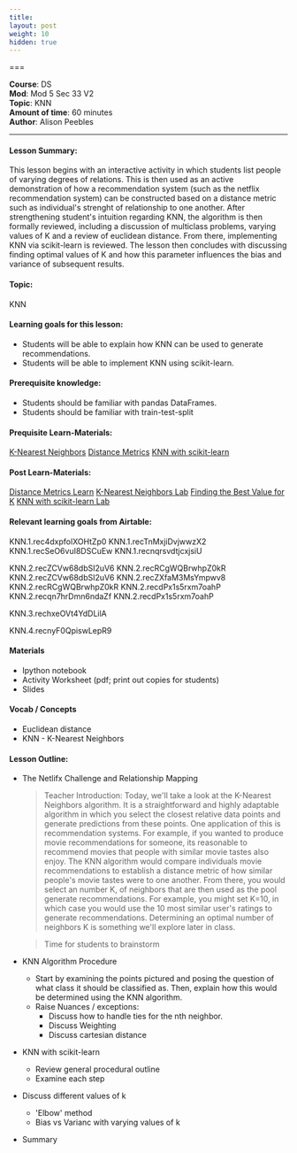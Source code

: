 ```yaml
---
title: 
layout: post
weight: 10
hidden: true
---
```


===


**Course**: DS   <br/>
**Mod**: Mod 5 Sec 33 V2         <br/>
**Topic**: KNN <br/>
**Amount of time**: 60 minutes <br/>
**Author**: Alison Peebles


***

#### Lesson Summary:

This lesson begins with an interactive activity in which students list people of varying degrees of relations. This is then used as an active demonstration of how a recommendation system (such as the netflix recommendation system) can be constructed based on a distance metric such as individual's strenght of relationship to one another. After strengthening student's intuition regarding KNN, the algorithm is then formally reviewed, including a discussion of multiclass problems, varying values of K and a review of euclidean distance. From there, implementing KNN via scikit-learn is reviewed. The lesson then concludes with discussing finding optimal values of K and how this parameter influences the bias and variance of subsequent results.

#### Topic:

KNN

#### Learning goals for this lesson:

* Students will be able to explain how KNN can be used to generate recommendations.
* Students will be able to implement KNN using scikit-learn.


#### Prerequisite knowledge:

* Students should be familiar with pandas DataFrames.
* Students should be familiar with train-test-split 

#### Prequisite Learn-Materials:

[K-Nearest Neighbors](https://github.com/learn-co-curriculum/dsc-k-nearest-neighbors)
[Distance Metrics](https://github.com/learn-co-curriculum/dsc-distance-metrics)
[KNN with scikit-learn](https://github.com/learn-co-curriculum/dsc-knn-with-scikit-learn)

#### Post Learn-Materials:

[Distance Metrics Learn](https://github.com/learn-co-curriculum/dsc-distance-metrics-lab)
[K-Nearest Neighbors Lab](https://github.com/learn-co-curriculum/dsc-k-nearest-neighbors-lab)
[Finding the Best Value for K](https://github.com/learn-co-curriculum/dsc-finding-the-best-value-for-k)
[KNN with scikit-learn Lab](https://github.com/learn-co-curriculum/dsc-knn-with-scikit-learn-lab)


#### Relevant learning goals from Airtable: 

KNN.1.rec4dxpfolXOHtZp0
KNN.1.recTnMxjiDvjwwzX2
KNN.1.recSeO6vuI8DSCuEw
KNN.1.recnqrsvdtjcxjsiU


KNN.2.recZCVw68dbSI2uV6
KNN.2.recRCgWQBrwhpZ0kR
KNN.2.recZCVw68dbSI2uV6
KNN.2.recZXfaM3MsYmpwv8
KNN.2.recRCgWQBrwhpZ0kR
KNN.2.recdPx1s5rxm7oahP
KNN.2.recqn7hrDmn6ndaZf
KNN.2.recdPx1s5rxm7oahP

KNN.3.rechxeOVt4YdDLilA

KNN.4.recnyF0QpiswLepR9

#### Materials

* Ipython notebook
* Activity Worksheet (pdf; print out copies for students)
* Slides

#### Vocab / Concepts 

* Euclidean distance
* KNN - K-Nearest Neighbors 

#### Lesson Outline:

* The Netlifx Challenge and Relationship Mapping
	> Teacher Introduction: Today, we'll take a look at the K-Nearest Neighbors algorithm. It is a straightforward and highly adaptable algorithm in which you select the closest relative data points and generate predictions from these points. One application of this is recommendation systems. For example, if you wanted to produce movie recommendations for someone, its reasonable to recommend movies that people with similar movie tastes also enjoy. The KNN algorithm would compare individuals movie recommendations to establish a distance metric of how similar people's movie tastes were to one another. From there, you would select an number K, of neighbors that are then used as the pool generate recommendations. For example, you might set K=10, in which case you would use the 10 most similar user's ratings to generate recommendations. Determining an optimal number of neighbors K is something we'll explore later in class.

	> Time for students to brainstorm

* KNN Algorithm Procedure
	* Start by examining the points pictured and posing the question of what class it should be classified as. Then, explain how this would be determined using the KNN algorithm. 
	* Raise Nuances / exceptions:
		* Discuss how to handle ties for the nth neighbor.
		* Discuss Weighting
		* Discuss cartesian distance
* KNN with scikit-learn
	* Review general procedural outline
	* Examine each step
* Discuss different values of k
	* 'Elbow' method
	* Bias vs Varianc with varying values of k
* Summary